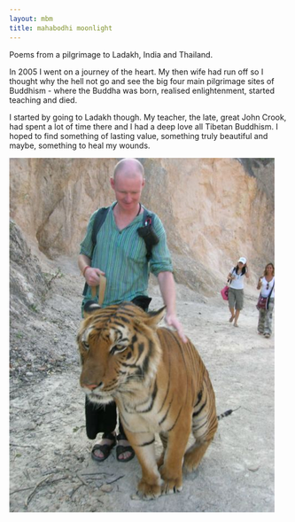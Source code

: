 ```yaml
---
layout: mbm
title: mahabodhi moonlight
---
```


Poems from a pilgrimage to Ladakh, India and Thailand.  

In 2005 I went on a journey of the heart. My then wife had run off so I thought why the hell not go and see the big four main pilgrimage sites of Buddhism - where the Buddha was born, realised enlightenment, started teaching and died.

I started by going to Ladakh though. My teacher, the late, great John Crook, had spent a lot of time there and I had a deep love all Tibetan Buddhism. I hoped to find something of lasting value, something truly beautiful and maybe, something to heal my wounds.


![Tiger Temple](/assets/images/pilg1/tiger_hughie.jpg "Tiger Temple, Kanchanaburi")
